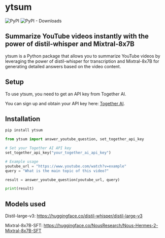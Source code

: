 # ytsum

![PyPI](https://img.shields.io/pypi/v/ytsum?label=pypi%20package)
![PyPI - Downloads](https://img.shields.io/pypi/dm/ytsum)

## Summarize YouTube videos instantly with the power of distil-whisper and Mixtral-8x7B

ytsum is a Python package that allows you to summarize YouTube videos by leveraging the power of distil-whisper for transcription and Mixtral-8x7B for generating detailed answers based on the video content.

## Setup

To use ytsum, you need to get an API key from Together AI. 

You can sign up and obtain your API key here: [Together AI](https://www.together.ai/).

## Installation

```bash
pip install ytsum
```
```python
from ytsum import answer_youtube_question, set_together_api_key

# Set your Together AI API key
set_together_api_key("your_together_ai_api_key")

# Example usage
youtube_url = "https://www.youtube.com/watch?v=example"
query = "What is the main topic of this video?"

result = answer_youtube_question(youtube_url, query)

print(result)
```
## Models used

Distil-large-v3: https://huggingface.co/distil-whisper/distil-large-v3

Mixtral-8x7B-SFT: https://huggingface.co/NousResearch/Nous-Hermes-2-Mixtral-8x7B-SFT
